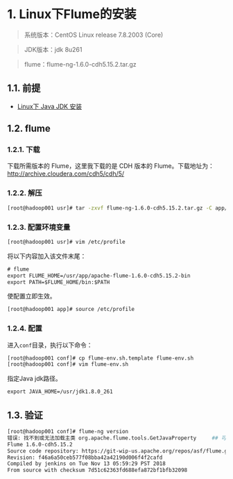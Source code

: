 # 1. Linux下Flume的安装
>系统版本：CentOS Linux release 7.8.2003 (Core)    
      
>JDK版本：jdk 8u261
     
>flume：flume-ng-1.6.0-cdh5.15.2.tar.gz
       
## 1.1. 前提
- [Linux下 Java JDK 安装](notes/大数据/大数据常用软件安装/基础软件/JDK安装.md)

## 1.2. flume
### 1.2.1. 下载
下载所需版本的 Flume，这里我下载的是 CDH 版本的 Flume。下载地址为：http://archive.cloudera.com/cdh5/cdh/5/
        
### 1.2.2. 解压
```bash
[root@hadoop001 usr]# tar -zxvf flume-ng-1.6.0-cdh5.15.2.tar.gz -C app/
```
          
### 1.2.3. 配置环境变量
```bash
[root@hadoop001 usr]# vim /etc/profile
```
           
将以下内容加入该文件末尾：
      
```html
# flume
export FLUME_HOME=/usr/app/apache-flume-1.6.0-cdh5.15.2-bin
export PATH=$FLUME_HOME/bin:$PATH
```
           
使配置立即生效。
        
```bash
[root@hadoop001 app]# source /etc/profile
```
         
### 1.2.4. 配置
进入`conf`目录，执行以下命令：
        
```bash
[root@hadoop001 conf]# cp flume-env.sh.template flume-env.sh
[root@hadoop001 conf]# vim flume-env.sh
```
        
指定Java jdk路径。
       
```html
export JAVA_HOME=/usr/jdk1.8.0_261
```
        
## 1.3. 验证
```bash
[root@hadoop001 conf]# flume-ng version
错误: 找不到或无法加载主类 org.apache.flume.tools.GetJavaProperty     ## 可忽略
Flume 1.6.0-cdh5.15.2
Source code repository: https://git-wip-us.apache.org/repos/asf/flume.git
Revision: f46a6a50ceb577f08bba42a42190d006f4f2cafd
Compiled by jenkins on Tue Nov 13 05:59:29 PST 2018
From source with checksum 7d51c62363fd688efa872bf1bfb32098
```